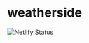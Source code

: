 # weatherside
[![Netlify Status](https://api.netlify.com/api/v1/badges/cfdadb72-c347-4719-8168-181a5903a41e/deploy-status)](https://app.netlify.com/sites/keen-starlight-1665ce/deploys)
